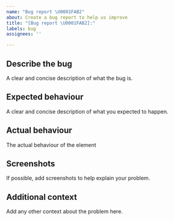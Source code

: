 ```yaml
---
name: "Bug report \U0001FAB2"
about: Create a bug report to help us improve
title: "[Bug report \U0001FAB2]:"
labels: bug
assignees: ''

---
```


## Describe the bug
A clear and concise description of what the bug is.

## Expected behaviour
A clear and concise description of what you expected to happen.

## Actual behaviour
The actual behaviour of the element

## Screenshots
If possible, add screenshots to help explain your problem.

## Additional context
Add any other context about the problem here.
